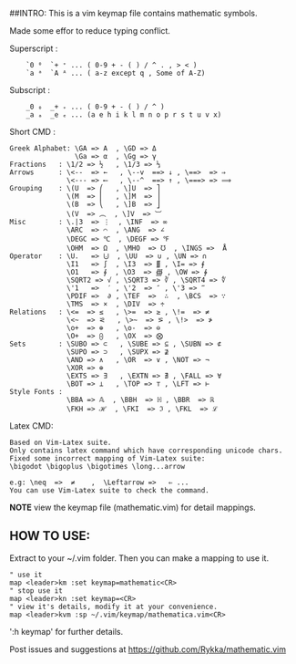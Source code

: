 ##INTRO:
This is a vim keymap file contains mathematic symbols.

Made some effor to reduce typing conflict.

Superscript :

        `0 ⁰  `+ ⁺ ... ( 0-9 + - ( ) / ^ . , > < )
        `a ᵃ  `A ᴬ ... ( a-z except q , Some of A-Z)

Subscript   :

        _0 ₀  _+ ₊ ... ( 0-9 + - ( ) / ^ )
        _a ₐ  _e ₑ ... (a e h i k l m n o p r s t u v x)


Short CMD  : 

    Greek Alphabet: \GA => Α  , \GD => Δ
                    \Ga => α  , \Gg => γ 
    Fractions   : \1/2 => ½   , \1/3 => ⅓
    Arrows      : \<--  => ←   , \--v  ==> ↓ , \==>  => ⇒   
                  \<--- => ⟵   , \--^  ==> ↑ , \===> => ⟹
    Grouping    : \(U  => ⎛   , \]U  => ⎤  
                  \(M  => ⎜   , \]M  => ⎥ 
                  \(B  => ⎝   , \]B  => ⎦ 
                  \(V  => ︵  , \]V  => ︺
    Misc        : \.|3  => ⋮  , \INF  => ∞
                  \ARC  => ⌒  , \ANG  => ∠
                  \DEGC => ℃  , \DEGF => ℉
                  \OHM  => Ω  , \MHO  => ℧  , \INGS =>  Å
    Operator    : \U.   => ⨃  , \UU  => ∪ , \UN => ∩
                  \I1   => ∫  , \I3  => ∭ , \I= => ⨎
                  \O1   => ∮  , \O3  => ∰ , \OW => ∳
                  \SQRT2 => √ , \SQRT3 => ∛ , \SQRT4 => ∜
                  \'1   =>  ′ , \'2  => ″ , \'3 => ‴
                  \PDIF =>  ∂ , \TEF  =>  ∴  , \BCS  => ∵
                  \TMS  => ×  , \DIV  => ÷
    Relations   : \<=  => ≤   , \>=  => ≥ , \!=  => ≠
                  \<~  => ⪝   , \>~  => ⪞ , \!>  => ≯
                  \o+  => ⊕   , \o-  => ⊖
                  \O+  => ⨀   , \OX  => ⨂
    Sets        : \SUBO => ⊂   , \SUBE => ⊆ , \SUBN => ⊄
                  \SUPO => ⊃   , \SUPX => ⊉
                  \AND => ∧   , \OR  => ∨ , \NOT => ¬
                  \XOR => ⊕
                  \EXTS => ∃   , \EXTN => ∄ , \FALL => ∀
                  \BOT => ⊥   , \TOP => ⊤ , \LFT => ⊢
    Style Fonts : 
                  \BBA => 𝔸  , \BBH  => ℍ , \BBR  => ℝ
                  \FKH => ℋ  , \FKI  => ℑ , \FKL  => ℒ

Latex CMD:

    Based on Vim-Latex suite.
    Only contains latex command which have corresponding unicode chars.
    Fixed some incorrect mapping of Vim-Latex suite:
    \bigodot \bigoplus \bigotimes \long...arrow

    e.g: \neq  =>  ≠    ,  \Leftarrow =>   ⇐ ...
    You can use Vim-Latex suite to check the command.


**NOTE** view the keymap file (mathematic.vim) for detail mappings.

## HOW TO USE:

Extract to your ~/.vim folder.
Then you can make a mapping to use it.
   
    " use it
    map <leader>km :set keymap=mathematic<CR>
    " stop use it
    map <leader>kn :set keymap=<CR>
    " view it's details, modify it at your convenience.
    map <leader>kvm :sp ~/.vim/keymap/mathematica.vim<CR>

':h keymap' for further details.

Post issues and suggestions at https://github.com/Rykka/mathematic.vim
